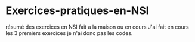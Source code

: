 # Exercices-pratiques-en-NSI
résumé des exercices en NSI fait a la maison ou en cours 
J'ai fait en cours les 3 premiers exercices je n'ai donc pas les codes.
